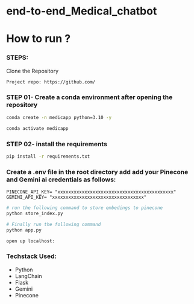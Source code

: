 # end-to-end_Medical_chatbot

# How to run ?
### STEPS:

Clone the Repository

```bash
Project repo: https://github.com/
```

### STEP 01- Create a conda environment after opening the repository

```bash
conda create -n medicapp python=3.10 -y
```

```bash
conda activate medicapp
```




### STEP 02- install the requirements
```bash
pip install -r requirements.txt

```

### Create a .env file in the root directory add add your Pinecone and Gemini ai credentials as follows:

```
PINECONE_API_KEY= "xxxxxxxxxxxxxxxxxxxxxxxxxxxxxxxxxxxxxxxxxxx"
GEMINI_API_KEY= "xxxxxxxxxxxxxxxxxxxxxxxxxxxxxxxxxx"
```


```bash
# run the following command to store embedings to pinecone
python store_index.py
```


```bash
# Finally run the following command
python app.py
```

```bash
open up localhost:
```



### Techstack Used:


- Python
- LangChain
- Flask
- Gemini
- Pinecone
